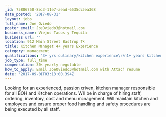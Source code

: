 ```yaml
---
_id: 75886750-8ec3-11e7-aead-6535dc6ea368
date_posted: '2017-08-31'
layout: jobs
full_name: Joe Oviedo
poster_email: JoeOviedo3@hotmail.com
business_name: Viejos Tacos y Tequila
business_url: ''
location: 912 Main Street Bastrop TX
title: Kitchen Managet 4+ years Experience
category: management
qualifications: "3+ yrs culinary/kitchen experience\r\n1+ years kitchen management"
job_type: full_time
compensation: 30k yearly negotable
how_to_apply: Email JoeOviedo3@hotmail.com with Attach resume
date: '2017-09-01T03:13:00.394Z'
---
```

Looking for an experienced, passion driven, kitchen manager responsible for all BOH and Kitchen operations. Will be in charge of hiring staff, ordering, inventory, cost and menu management. Will maintain kitchen and employees and ensure proper food handling and safety procedures are being executed by all staff.
